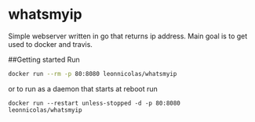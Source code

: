 # whatsmyip
Simple webserver written in go that returns ip address. Main goal is to get used to docker and travis.

##Getting started
Run 
```bash
docker run --rm -p 80:8080 leonnicolas/whatsmyip
```
or to run as a daemon that starts at reboot run 
```
docker run --restart unless-stopped -d -p 80:8080 leonnicolas/whatsmyip
```
